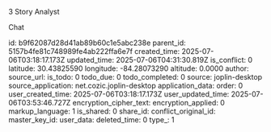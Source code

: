 3 Story Analyst

Chat 

id: b9f62087d28d41ab89b60c1e5abc238e
parent_id: 5157b4fe81c748989fe4ab222ffa6e7f
created_time: 2025-07-06T03:18:17.173Z
updated_time: 2025-07-06T04:31:30.819Z
is_conflict: 0
latitude: 30.43825590
longitude: -84.28073290
altitude: 0.0000
author: 
source_url: 
is_todo: 0
todo_due: 0
todo_completed: 0
source: joplin-desktop
source_application: net.cozic.joplin-desktop
application_data: 
order: 0
user_created_time: 2025-07-06T03:18:17.173Z
user_updated_time: 2025-07-06T03:53:46.727Z
encryption_cipher_text: 
encryption_applied: 0
markup_language: 1
is_shared: 0
share_id: 
conflict_original_id: 
master_key_id: 
user_data: 
deleted_time: 0
type_: 1